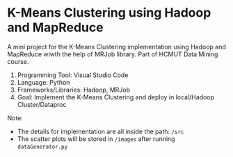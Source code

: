 # K-Means Clustering using Hadoop and MapReduce

A mini project for the K-Means Clustering implementation using Hadoop and MapReduce wiwth the help of MRJob library.
Part of HCMUT Data Mining course.

1. Programming Tool: Visual Studio Code
2. Language: Python
3. Frameworks/Libraries: Hadoop, MRJob
4. Goal: Implement the K-Means Clustering and deploy in local/Hadoop Cluster/Dataproc

Note:
* The details for implementation are all inside the path: `/src`
* The scatter plots will be stored in `/images` after running `dataGenerator.py`
